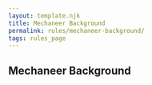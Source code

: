 ```yaml
---
layout: template.njk
title: Mechaneer Background
permalink: rules/mechaneer-background/
tags: rules_page
---
```


## Mechaneer Background